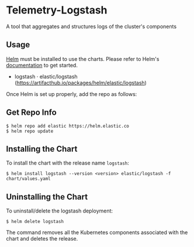 # Telemetry-Logstash

A tool that aggregates and structures logs of the cluster's components

## Usage

[Helm](https://helm.sh) must be installed to use the charts.
Please refer to Helm's [documentation](https://helm.sh/docs/) to get started.

- logstash · elastic/logstash (https://artifacthub.io/packages/helm/elastic/logstash)

Once Helm is set up properly, add the repo as follows:

## Get Repo Info

```console
$ helm repo add elastic https://helm.elastic.co
$ helm repo update
```

## Installing the Chart

To install the chart with the release name `logstash`:

```console
$ helm install logstash --version <version> elastic/logstash -f chart/values.yaml
```

## Uninstalling the Chart

To uninstall/delete the logstash deployment:

```console
$ helm delete logstash
```

The command removes all the Kubernetes components associated with the chart and deletes the release.
